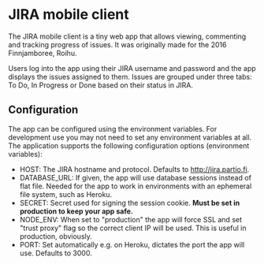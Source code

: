 # JIRA mobile client

The JIRA mobile client is a tiny web app that allows viewing, commenting and tracking progress of issues. It was originally made for the 2016 Finnjamboree, Roihu.

Users log into the app using their JIRA username and password and the app displays the issues assigned to them. Issues are grouped under three tabs: To Do, In Progress or Done based on their status in JIRA.

## Configuration

The app can be configured using the environment variables. For development use you may not need to set any environment variables at all. The application supports the following configuration options (environment variables):

- HOST: The JIRA hostname and protocol. Defaults to http://jira.partio.fi.
- DATABASE_URL: If given, the app will use database sessions instead of flat file. Needed for the app to work in environments with an ephemeral file system, such as Heroku.
- SECRET: Secret used for signing the session cookie. **Must be set in production to keep your app safe.**
- NODE_ENV: When set to "production" the app will force SSL and set "trust proxy" flag so the correct client IP will be used. This is useful in production, obviously.
- PORT: Set automatically e.g. on Heroku, dictates the port the app will use. Defaults to 3000.
